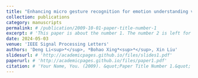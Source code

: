 ```yaml
---
title: "Enhancing micro gesture recognition for emotion understanding via context-aware visual-text contrastive learning"
collection: publications
category: manuscripts
permalink: # /publication/2009-10-01-paper-title-number-1
excerpt: # 'This paper is about the number 1. The number 2 is left for future work.'
date: 2024-05-03
venue: 'IEEE Signal Processing Letters'
authors: 'Deng Li<sup>*</sup>, *Bohao Xing*<sup>*</sup>, Xin Liu'
slidesurl: # 'http://academicpages.github.io/files/slides1.pdf'
paperurl: # 'http://academicpages.github.io/files/paper1.pdf'
citation: # 'Your Name, You. (2009). &quot;Paper Title Number 1.&quot; <i>Journal 1</i>. 1(1).'
---
```

